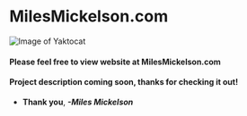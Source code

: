 # MilesMickelson.com

![Image of Yaktocat](https://octodex.github.com/images/yaktocat.png)

#### Please feel free to view website at MilesMickelson.com
#### Project description coming soon, thanks for checking it out!

* **Thank you**, ***-Miles Mickelson***
